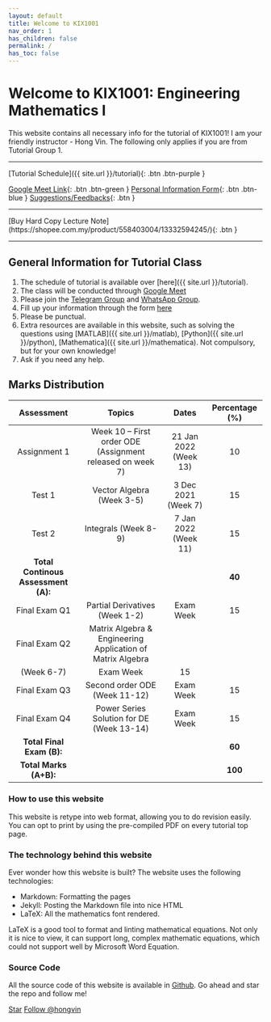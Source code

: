 ```yaml
---
layout: default
title: Welcome to KIX1001
nav_order: 1
has_children: false
permalink: /
has_toc: false
---
```


# Welcome to KIX1001: Engineering Mathematics I

This website contains all necessary info for the tutorial of KIX1001! I am your friendly instructor - Hong Vin. The following only applies if you are from Tutorial Group 1.

---

[Tutorial Schedule]({{ site.url }}/tutorial){: .btn .btn-purple }

[Google Meet Link](https://meet.google.com/drr-pjaw-aui){: .btn .btn-green }
[Personal Information Form](https://airtable.com/shrwrDqqO8amEDrEA){: .btn .btn-blue }
[Suggestions/Feedbacks](https://airtable.com/shrLJmFsuMAnIqujf){: .btn }

---

<span class="fs-8">
[Buy Hard Copy Lecture Note](https://shopee.com.my/product/558403004/13332594245/){: .btn }
</span>

---

## General Information for Tutorial Class

1. The schedule of tutorial is available over [here]({{ site.url }}/tutorial).
2. The class will be conducted through [Google Meet](https://meet.google.com/drr-pjaw-aui)
3. Please join the [Telegram Group](https://t.me/joinchat/a5gR89hlzMxjODhl) and [WhatsApp Group](https://chat.whatsapp.com/Gs9bm4sQxVXBEe6zsH4kw5).
4. Fill up your information through the form [here](https://airtable.com/shrwrDqqO8amEDrEA)
5. Please be punctual. 
6. Extra resources are available in this website, such as solving the questions using [MATLAB]({{ site.url }}/matlab), [Python]({{ site.url }}/python), [Mathematica]({{ site.url }}/mathematica). Not compulsory, but for your own knowledge!
7. Ask if you need any help.

## Marks Distribution

| Assessment | Topics | Dates | Percentage (%) |
| :---: | :---: | :---: | :---: |
| Assignment 1 | Week 10 – First order ODE (Assignment released on week 7) | 21 Jan 2022 (Week 13) | 10 |
| Test 1 | Vector Algebra (Week 3-5) | 3 Dec 2021 (Week 7) | 15 |
| Test 2 | Integrals (Week 8-9) | 7 Jan 2022 (Week 11) | 15 |
| **Total Continous Assessment (A):** | | | **40** |
| Final Exam Q1 | Partial Derivatives (Week 1-2) | Exam Week | 15 |
| Final Exam Q2 | Matrix Algebra & Engineering Application of Matrix Algebra
(Week 6-7) | Exam Week | 15 |
| Final Exam Q3 | Second order ODE (Week 11-12) | Exam Week | 15 |
| Final Exam Q4 | Power Series Solution for DE (Week 13-14) | Exam Week | 15 |
| **Total Final Exam (B):** | | | **60** |
| **Total Marks (A+B):** | | | **100** |

### How to use this website

This website is retype into web format, allowing you to do revision easily. You can opt to print by using the pre-compiled PDF on every tutorial top page.

### The technology behind this website

Ever wonder how this website is built? The website uses the following technologies:

- Markdown: Formatting the pages
- Jekyll: Posting the Markdown file into nice HTML
- LaTeX: All the mathematics font rendered.

LaTeX is a good tool to format and linting mathematical equations. Not only it is nice to view, it can support long, complex mathematic equations, which could not support well by Microsoft Word Equation.

### Source Code

All the source code of this website is available in [Github](https://github.com/hongvin/KIX1001). Go ahead and star the repo and follow me!

<a class="github-button" href="https://github.com/hongvin/KIX1001" data-icon="octicon-star" data-size="large" data-show-count="true" aria-label="Star hongvin/KIX1001 on GitHub">Star</a>
<a class="github-button" href="https://github.com/hongvin" data-size="large" data-show-count="true" aria-label="Follow @hongvin on GitHub">Follow @hongvin</a>

